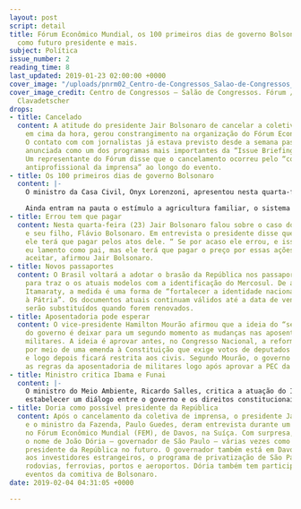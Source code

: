 ```yaml
---
layout: post
script: detail
title: Fórum Econômico Mundial, os 100 primeiros dias de governo Bolsonaro, Doria
  como futuro presidente e mais.
subject: Política
issue_number: 2
reading_time: 8
last_updated: 2019-01-23 02:00:00 +0000
cover_image: "/uploads/pnrm02_Centro-de-Congressos_Salao-de-Congressos_Forum_Christian-Clavadetscher.jpg"
cover_image_credit: Centro de Congressos – Salão de Congressos. Fórum / Christian
  Clavadetscher
drops:
- title: Cancelado
  content: A atitude do presidente Jair Bolsonaro de cancelar a coletiva de imprensa
    em cima da hora, gerou constrangimento na organização do Fórum Econômico Mundial.
    O contato com com jornalistas já estava previsto desde a semana passada e foi
    anunciada como um dos programas mais importantes da “Issue Briefing Room” de Davos.
    Um representante do Fórum disse que o cancelamento ocorreu pelo “comportamento
    antiprofissional da imprensa” ao longo do evento.
- title: Os 100 primeiros dias de governo Bolsonaro
  content: |-
    O ministro da Casa Civil, Onyx Lorenzoni, apresentou nesta quarta-feira (23) todas as metas consideradas prioridade pelo governo de Jair Bolsonaro nos primeiros 100 dias de mandato. Entre as cem, estão o combate a fraudes no INSS, inserção econômica internacional, o aumento da cobertura para determinadas vacinas, decreto que facilita a posse de arma, redução tarifária do Mercosul e um comitê de combate a corrupção.

    Ainda entram na pauta o estímulo a agricultura familiar, o sistema de recuperação ambiental, privatizações, o 13o do Bolsa Família e a regulamentação da educação domiciliar.
- title: Errou tem que pagar
  content: Nesta quarta-feira (23) Jair Bolsonaro falou sobre o caso do senador eleito,
    e seu filho, Flávio Bolsonaro. Em entrevista o presidente disse que se ele errou,
    ele terá que pagar pelos atos dele. “ Se por acaso ele errou, e isso for provado,
    eu lamento como pai, mas ele terá que pagar o preço por essas ações que não podemos
    aceitar, afirmou Jair Bolsonaro.
- title: Novos passaportes
  content: O Brasil voltará a adotar o brasão da República nos passaportes, deixando
    para traz o os atuais modelos com a identificação do Mercosul. De acordo com o
    Itamaraty, a medida é uma forma de “fortalecer a identidade nacional e o amor
    à Pátria”. Os documentos atuais continuam válidos até a data de vencimento, mas
    serão substituídos quando forem renovados.
- title: Aposentadoria pode esperar
  content: O vice-presidente Hamilton Mourão afirmou que a ideia do “segmento militar”
    do governo é deixar para um segundo momento as mudanças nas aposentadorias dos
    militares. A ideia é aprovar antes, no Congresso Nacional, a reforma da Previdência
    por meio de uma emenda à Constituição que exige votos de deputados e senadores
    e logo depois ficará restrita aos civis. Segundo Mourão, o governo tentará modificar
    as regras da aposentadoria de militares logo após aprovar a PEC da reforma.
- title: Ministro critica Ibama e Funai
  content: |-
    O ministro do Meio Ambiente, Ricardo Salles, critica a atuação do Ibama e da Funai por “excesso de voluntarismo” com a população indígena. "Acho um excesso de voluntarismo de órgãos como Funai, Ibama, etc, esta ingerência no livre arbítrio dos grupos que estão lá. Imagino que essa situação aconteça em muitos lugares", afirmou o ministro. Ricardo deu a declaração durante um encontro com a Procuradoria Geral da República onde tentaram
    estabelecer um diálogo entre o governo e os direitos constitucionais indígenas.
- title: Doria como possível presidente da República
  content: Após o cancelamento da coletiva de imprensa, o presidente Jair Bolsonaro
    e o ministro da Fazenda, Paulo Guedes, deram entrevista durante um almoço fechado
    no Fórum Econômico Mundial (FEM), de Davos, na Suíça. Com surpresa, eles citaram
    o nome de João Dória – governador de São Paulo – várias vezes como um possível
    presidente da República no futuro. O governador também está em Davos para apresentar
    aos investidores estrangeiros, o programa de privatização de São Paulo que inclui
    rodovias, ferrovias, portos e aeroportos. Dória também tem participado de alguns
    eventos da comitiva de Bolsonaro.
date: 2019-02-04 04:31:05 +0000

---
```


